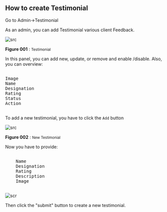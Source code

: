 ## How to create Testimonial

Go to Admin->Testimonial

As an admin, you can add Testimonial various client Feedback.

![src](/assets/lms/testimonial-list.png)

**Figure 001** : <small>Testimonial</small>

In this panel, you can add new, update, or remove and enable /disable. Also, you can overview:

<pre>

Image
Name
Designation	
Rating
Status
Action

</pre>

To add a new testimonial, you have to click the `Add` button

![src](/assets/lms/add-testimonial.png)

**Figure 002** : <small>New Testimonial</small>

Now you have to provide:

<pre>

    Name 
    Designation 
    Rating 
    Description
    Image

</pre>

![scr](/assets/lms/testimonial-form.png)

Then click the "submit" button to create a new testimonial.

